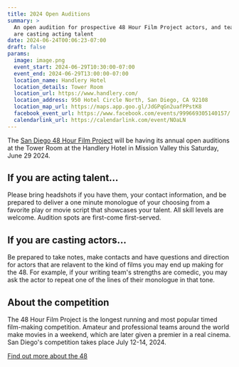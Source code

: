 ```yaml
---
title: 2024 Open Auditions
summary: >
  An open audition for prospective 48 Hour Film Project actors, and teams that
  are casting acting talent
date: 2024-06-24T00:06:23-07:00
draft: false
params:
  image: image.png
  event_start: 2024-06-29T10:30:00-07:00
  event_end: 2024-06-29T13:00:00-07:00
  location_name: Handlery Hotel
  location_details: Tower Room
  location_url: https://www.handlery.com/
  location_address: 950 Hotel Circle North, San Diego, CA 92108
  location_map_url: https://maps.app.goo.gl/JdGPqGn2uafPPstK8
  facebook_event_url: https://www.facebook.com/events/999669305140157/
  calendarlink_url: https://calendarlink.com/event/NOaLN
---
```

The [San Diego 48 Hour Film Project](/) will be having its annual open auditions
at the Tower Room at the Handlery Hotel in Mission Valley this Saturday,
June 29 2024.

## If you are acting talent...

Please bring headshots if you have them, your contact information, and be
prepared to deliver a one minute monologue of your choosing from a favorite
play or movie script that showcases your talent. All skill levels are welcome.
Audition spots are first-come first-served.

## If you are casting actors...

Be prepared to take notes, make contacts and have questions and direction for
actors that are relavent to the kind of films you may end up making for the 48.
For example, if your writing team's strengths are comedic, you may ask the actor
to repeat one of the lines of their monologue in that tone.

## About the competition

The 48 Hour Film Project is the longest running and most popular timed
film-making competition. Amateur and professional teams around the world
make movies in a weekend, which are later given a premier in a real cinema.
San Diego's competition takes place July 12-14, 2024.

[Find out more about the 48](/)
